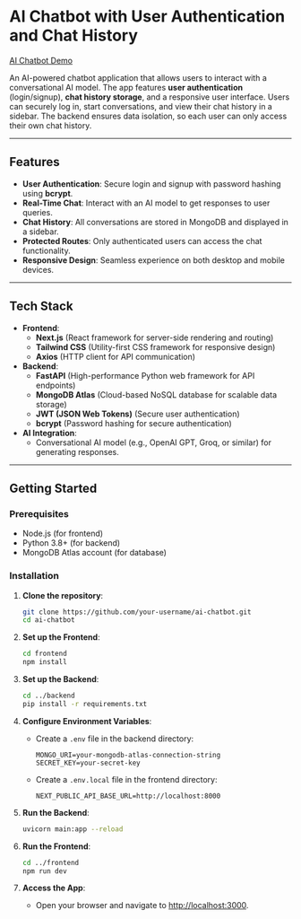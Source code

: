 # AI Chatbot with User Authentication and Chat History

[AI Chatbot Demo](https://ai-chatbot-gilt-six.vercel.app)

An AI-powered chatbot application that allows users to interact with a conversational AI model. The app features **user authentication** (login/signup), **chat history storage**, and a responsive user interface. Users can securely log in, start conversations, and view their chat history in a sidebar. The backend ensures data isolation, so each user can only access their own chat history.

---

## Features

- **User Authentication**: Secure login and signup with password hashing using **bcrypt**.
- **Real-Time Chat**: Interact with an AI model to get responses to user queries.
- **Chat History**: All conversations are stored in MongoDB and displayed in a sidebar.
- **Protected Routes**: Only authenticated users can access the chat functionality.
- **Responsive Design**: Seamless experience on both desktop and mobile devices.

---

## Tech Stack

- **Frontend**: 
  - **Next.js** (React framework for server-side rendering and routing)
  - **Tailwind CSS** (Utility-first CSS framework for responsive design)
  - **Axios** (HTTP client for API communication)
- **Backend**:
  - **FastAPI** (High-performance Python web framework for API endpoints)
  - **MongoDB Atlas** (Cloud-based NoSQL database for scalable data storage)
  - **JWT (JSON Web Tokens)** (Secure user authentication)
  - **bcrypt** (Password hashing for secure authentication)
- **AI Integration**:
  - Conversational AI model (e.g., OpenAI GPT, Groq, or similar) for generating responses.

---

## Getting Started

### Prerequisites

- Node.js (for frontend)
- Python 3.8+ (for backend)
- MongoDB Atlas account (for database)

### Installation

1. **Clone the repository**:
   ```bash
   git clone https://github.com/your-username/ai-chatbot.git
   cd ai-chatbot
   ```

2. **Set up the Frontend**:
   ```bash
   cd frontend
   npm install
   ```

3. **Set up the Backend**:
   ```bash
   cd ../backend
   pip install -r requirements.txt
   ```

4. **Configure Environment Variables**:
   
   - Create a `.env` file in the backend directory:
     ```env
     MONGO_URI=your-mongodb-atlas-connection-string
     SECRET_KEY=your-secret-key
     ```
   
   - Create a `.env.local` file in the frontend directory:
     ```env
     NEXT_PUBLIC_API_BASE_URL=http://localhost:8000
     ```

5. **Run the Backend**:
   ```bash
   uvicorn main:app --reload
   ```

6. **Run the Frontend**:
   ```bash
   cd ../frontend
   npm run dev
   ```

7. **Access the App**:
   - Open your browser and navigate to [http://localhost:3000](http://localhost:3000).
